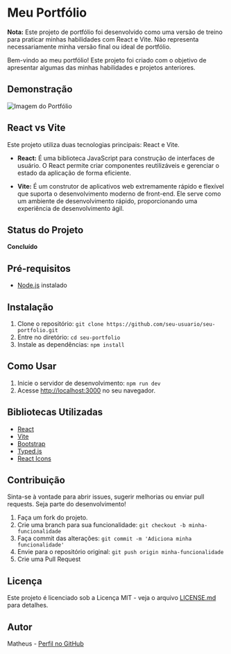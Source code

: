# Meu Portfólio

**Nota:** Este projeto de portfólio foi desenvolvido como uma versão de treino para praticar minhas habilidades com React e Vite. Não representa necessariamente minha versão final ou ideal de portfólio.

Bem-vindo ao meu portfólio! Este projeto foi criado com o objetivo de apresentar algumas das minhas habilidades e projetos anteriores.

## Demonstração

![Imagem do Portfólio]()

## React vs Vite

Este projeto utiliza duas tecnologias principais: React e Vite.

- **React:** É uma biblioteca JavaScript para construção de interfaces de usuário. O React permite criar componentes reutilizáveis e gerenciar o estado da aplicação de forma eficiente.

- **Vite:** É um construtor de aplicativos web extremamente rápido e flexível que suporta o desenvolvimento moderno de front-end. Ele serve como um ambiente de desenvolvimento rápido, proporcionando uma experiência de desenvolvimento ágil.

## Status do Projeto

**Concluído**

## Pré-requisitos

- [Node.js](https://nodejs.org/) instalado

## Instalação

1. Clone o repositório: `git clone https://github.com/seu-usuario/seu-portfolio.git`
2. Entre no diretório: `cd seu-portfolio`
3. Instale as dependências: `npm install`

## Como Usar

1. Inicie o servidor de desenvolvimento: `npm run dev`
2. Acesse [http://localhost:3000](http://localhost:3000) no seu navegador.

## Bibliotecas Utilizadas

- [React](https://reactjs.org/)
- [Vite](https://vitejs.dev/)
- [Bootstrap](https://getbootstrap.com/)
- [Typed.js](https://github.com/typed-in/Typed.js/)
- [React Icons](https://react-icons.github.io/react-icons/)

## Contribuição

Sinta-se à vontade para abrir issues, sugerir melhorias ou enviar pull requests. Seja parte do desenvolvimento!

1. Faça um fork do projeto.
2. Crie uma branch para sua funcionalidade: `git checkout -b minha-funcionalidade`
3. Faça commit das alterações: `git commit -m 'Adiciona minha funcionalidade'`
4. Envie para o repositório original: `git push origin minha-funcionalidade`
5. Crie uma Pull Request

## Licença

Este projeto é licenciado sob a Licença MIT - veja o arquivo [LICENSE.md](LICENSE.md) para detalhes.

## Autor

Matheus - [Perfil no GitHub](https://github.com/Mattheus910)
